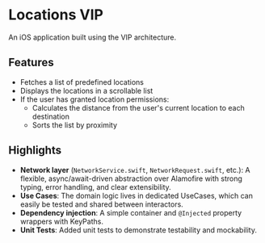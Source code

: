 # Locations VIP

An iOS application built using the VIP architecture.

## Features

- Fetches a list of predefined locations
- Displays the locations in a scrollable list
- If the user has granted location permissions:
  - Calculates the distance from the user's current location to each destination
  - Sorts the list by proximity

## Highlights

- **Network layer** (`NetworkService.swift`, `NetworkRequest.swift`, etc.): A flexible, async/await-driven abstraction over Alamofire with strong typing, error handling, and clear extensibility.
- **Use Cases**: The domain logic lives in dedicated UseCases, which can easily be tested and shared between interactors.
- **Dependency injection**: A simple container and `@Injected` property wrappers with KeyPaths.
- **Unit Tests**: Added unit tests to demonstrate testability and mockability.
